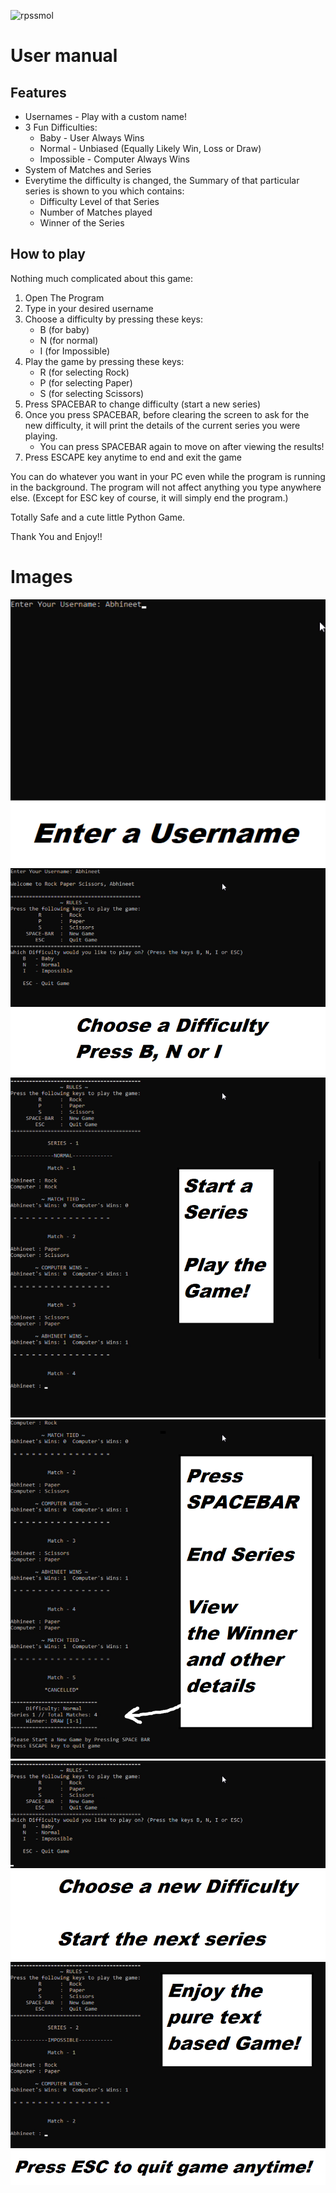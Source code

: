 ![rpssmol](https://user-images.githubusercontent.com/68178267/206696769-9e6c103b-227a-49e9-8146-490a386a536e.png)

# User manual

## Features
- Usernames - Play with a custom name!
- 3 Fun Difficulties:
    - Baby - User Always Wins
    - Normal - Unbiased (Equally Likely Win, Loss or Draw)
    - Impossible - Computer Always Wins
- System of Matches and Series
- Everytime the difficulty is changed, the Summary of that particular series is shown to you which contains:
    - Difficulty Level of that Series
    - Number of Matches played
    - Winner of the Series 
    

## How to play 
Nothing much complicated about this game:
1. Open The Program
2. Type in your desired username
3. Choose a difficulty by pressing these keys:
    - B (for baby)
    - N (for normal)
    - I (for Impossible)
4. Play the game by pressing these keys:
    - R (for selecting Rock)
    - P (for selecting Paper)
    - S (for selecting Scissors)
5. Press SPACEBAR to change difficulty (start a new series)
6. Once you press SPACEBAR, before clearing the screen to ask for the new difficulty, it will print the details of the current series you were playing.
    - You can press SPACEBAR again to move on after viewing the results!
7. Press ESCAPE key anytime to end and exit the game

You can do whatever you want in your PC even while the program is running in the background. The program will not affect anything you type anywhere else.
(Except for ESC key of course, it will simply end the program.)

Totally Safe and a cute little Python Game.

Thank You and Enjoy!!

# Images
![1](https://github.com/AbhiK002/Rock-Paper-Scissors-Python/blob/Game/Images/1.png)
![2](https://github.com/AbhiK002/Rock-Paper-Scissors-Python/blob/Game/Images/2.png)
![3](https://github.com/AbhiK002/Rock-Paper-Scissors-Python/blob/Game/Images/3.png)
![4](https://github.com/AbhiK002/Rock-Paper-Scissors-Python/blob/Game/Images/4.png)
![5](https://github.com/AbhiK002/Rock-Paper-Scissors-Python/blob/Game/Images/5.png)
![6](https://github.com/AbhiK002/Rock-Paper-Scissors-Python/blob/Game/Images/6.png)
